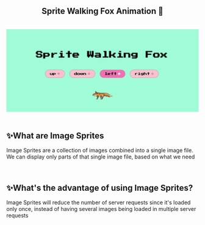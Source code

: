 <h2 align="center">
  Sprite Walking Fox Animation 🦊
</h2>
<br/>
<div align="center">
  <img alt="Fox Walking Animation" src="assets/sprite-walking-fox-animation.png" />
</div>

<br/>

## ✨What are Image Sprites

Image Sprites are a collection of images combined into a single image file. We can display only parts of that single image file, based on what we need

<br/>

## ✨What's the advantage of using Image Sprites?

Image Sprites will reduce the number of server requests since it's loaded only once, instead of having several images being loaded in multiple server requests
